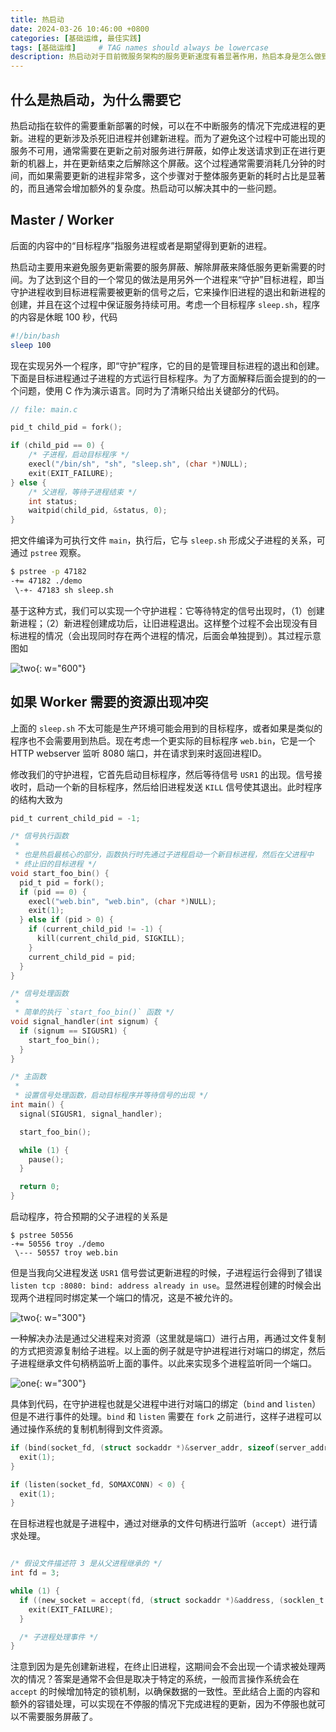 ```yaml
---
title: 热启动
date: 2024-03-26 10:46:00 +0800
categories: [基础运维, 最佳实践]
tags: [基础运维]     # TAG names should always be lowercase
description: 热启动对于目前微服务架构的服务更新速度有着显著作用，热启本身是怎么做到的？
---
```


## 什么是热启动，为什么需要它

热启动指在软件的需要重新部署的时候，可以在不中断服务的情况下完成进程的更新。进程的更新涉及杀死旧进程并创建新进程。而为了避免这个过程中可能出现的服务不可用，通常需要在更新之前对服务进行屏蔽，如停止发送请求到正在进行更新的机器上，并在更新结束之后解除这个屏蔽。这个过程通常需要消耗几分钟的时间，而如果需要更新的进程非常多，这个步骤对于整体服务更新的耗时占比是显著的，而且通常会增加额外的复杂度。热启动可以解决其中的一些问题。

## Master / Worker

后面的内容中的“目标程序”指服务进程或者是期望得到更新的进程。

热启动主要用来避免服务更新需要的服务屏蔽、解除屏蔽来降低服务更新需要的时间。为了达到这个目的一个常见的做法是用另外一个进程来“守护”目标进程，即当守护进程收到目标进程需要被更新的信号之后，它来操作旧进程的退出和新进程的创建，并且在这个过程中保证服务持续可用。考虑一个目标程序 `sleep.sh`，程序的内容是休眠 100 秒，代码

```sh
#!/bin/bash
sleep 100
```

现在实现另外一个程序，即“守护”程序，它的目的是管理目标进程的退出和创建。下面是目标进程通过子进程的方式运行目标程序。为了方面解释后面会提到的的一个问题，使用 C 作为演示语言。同时为了清晰只给出关键部分的代码。

```c
// file: main.c

pid_t child_pid = fork();

if (child_pid == 0) {
	/* 子进程，启动目标程序 */
	execl("/bin/sh", "sh", "sleep.sh", (char *)NULL);
	exit(EXIT_FAILURE);
} else {
	/* 父进程，等待子进程结束 */
	int status;
	waitpid(child_pid, &status, 0);
}
```

把文件编译为可执行文件 `main`，执行后，它与 `sleep.sh` 形成父子进程的关系，可通过 `pstree` 观察。

```bash
$ pstree -p 47182
-+= 47182 ./demo
 \-+- 47183 sh sleep.sh
```

基于这种方式，我们可以实现一个守护进程：它等待特定的信号出现时，（1）创建新进程；（2）新进程创建成功后，让旧进程退出。这样整个过程不会出现没有目标进程的情况（会出现同时存在两个进程的情况，后面会单独提到）。其过程示意图如

![two](20231222190102.png){: w="600"}

## 如果 Worker 需要的资源出现冲突

上面的 `sleep.sh` 不太可能是生产环境可能会用到的目标程序，或者如果是类似的程序也不会需要用到热启。现在考虑一个更实际的目标程序 `web.bin`，它是一个 HTTP webserver 监听 8080 端口，并在请求到来时返回进程ID。

修改我们的守护进程，它首先启动目标程序，然后等待信号 `USR1` 的出现。信号接收时，启动一个新的目标程序，然后给旧进程发送 `KILL` 信号使其退出。此时程序的结构大致为

```c
pid_t current_child_pid = -1;

/* 信号执行函数
 *
 * 也是热启最核心的部分，函数执行时先通过子进程启动一个新目标进程，然后在父进程中
 * 终止旧的目标进程 */
void start_foo_bin() {
  pid_t pid = fork();
  if (pid == 0) {
    execl("web.bin", "web.bin", (char *)NULL);
    exit(1);
  } else if (pid > 0) {
    if (current_child_pid != -1) {
      kill(current_child_pid, SIGKILL);
    }
    current_child_pid = pid;
  }
}

/* 信号处理函数
 *
 * 简单的执行 `start_foo_bin()` 函数 */
void signal_handler(int signum) {
  if (signum == SIGUSR1) {
    start_foo_bin();
  }
}

/* 主函数
 *
 * 设置信号处理函数，启动目标程序并等待信号的出现 */
int main() {
  signal(SIGUSR1, signal_handler);

  start_foo_bin();

  while (1) {
    pause();
  }

  return 0;
}
```

启动程序，符合预期的父子进程的关系是

```
$ pstree 50556
-+= 50556 troy ./demo
 \--- 50557 troy web.bin
```

但是当我向父进程发送 `USR1` 信号尝试更新进程的时候，子进程运行会得到了错误 `listen tcp :8080: bind: address already in use`。显然进程创建的时候会出现两个进程同时绑定某一个端口的情况，这是不被允许的。

![two](20231225130420.png){: w="300"}

一种解决办法是通过父进程来对资源（这里就是端口）进行占用，再通过文件复制的方式把资源复制给子进程。以上面的例子就是守护进程进行对端口的绑定，然后子进程继承文件句柄柄监听上面的事件。以此来实现多个进程监听同一个端口。

![one](20231225143135.png){: w="300"}

具体到代码，在守护进程也就是父进程中进行对端口的绑定（`bind` and `listen`）但是不进行事件的处理。`bind` 和 `listen` 需要在 `fork` 之前进行，这样子进程可以通过操作系统的复制机制得到文件资源。

```c
if (bind(socket_fd, (struct sockaddr *)&server_addr, sizeof(server_addr)) < 0) {
  exit(1);
}

if (listen(socket_fd, SOMAXCONN) < 0) {
  exit(1);
}
```

在目标进程也就是子进程中，通过对继承的文件句柄进行监听（`accept`）进行请求处理。

```c

/* 假设文件描述符 3 是从父进程继承的 */
int fd = 3; 

while (1) {
  if ((new_socket = accept(fd, (struct sockaddr *)&address, (socklen_t *)&addrlen)) < 0) {
	exit(EXIT_FAILURE);
  }

  /* 子进程处理事件 */
}
```

注意到因为是先创建新进程，在终止旧进程，这期间会不会出现一个请求被处理两次的情况？答案是通常不会但是取决于特定的系统，一般而言操作系统会在 `accept` 的时候增加特定的锁机制，以确保数据的一致性。至此结合上面的内容和额外的容错处理，可以实现在不停服的情况下完成进程的更新，因为不停服也就可以不需要服务屏蔽了。
